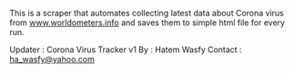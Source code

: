 
This is a scraper that automates collecting latest data about Corona virus from www.worldometers.info and saves them to simple html file for every run.
                                                

Updater : Corona Virus Tracker v1 
By : Hatem Wasfy 
Contact : ha_wasfy@yahoo.com 



